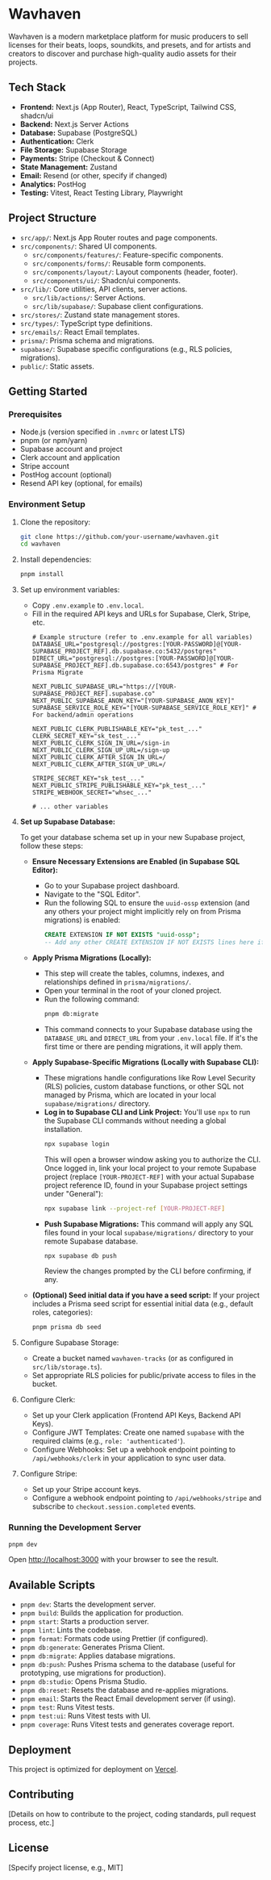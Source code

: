 # Wavhaven

Wavhaven is a modern marketplace platform for music producers to sell licenses for their beats, loops, soundkits, and presets, and for artists and creators to discover and purchase high-quality audio assets for their projects.

## Tech Stack

*   **Frontend:** Next.js (App Router), React, TypeScript, Tailwind CSS, shadcn/ui
*   **Backend:** Next.js Server Actions
*   **Database:** Supabase (PostgreSQL)
*   **Authentication:** Clerk
*   **File Storage:** Supabase Storage
*   **Payments:** Stripe (Checkout & Connect)
*   **State Management:** Zustand
*   **Email:** Resend (or other, specify if changed)
*   **Analytics:** PostHog
*   **Testing:** Vitest, React Testing Library, Playwright

## Project Structure

*   `src/app/`: Next.js App Router routes and page components.
*   `src/components/`: Shared UI components.
    *   `src/components/features/`: Feature-specific components.
    *   `src/components/forms/`: Reusable form components.
    *   `src/components/layout/`: Layout components (header, footer).
    *   `src/components/ui/`: Shadcn/ui components.
*   `src/lib/`: Core utilities, API clients, server actions.
    *   `src/lib/actions/`: Server Actions.
    *   `src/lib/supabase/`: Supabase client configurations.
*   `src/stores/`: Zustand state management stores.
*   `src/types/`: TypeScript type definitions.
*   `src/emails/`: React Email templates.
*   `prisma/`: Prisma schema and migrations.
*   `supabase/`: Supabase specific configurations (e.g., RLS policies, migrations).
*   `public/`: Static assets.

## Getting Started

### Prerequisites

*   Node.js (version specified in `.nvmrc` or latest LTS)
*   pnpm (or npm/yarn)
*   Supabase account and project
*   Clerk account and application
*   Stripe account
*   PostHog account (optional)
*   Resend API key (optional, for emails)

### Environment Setup

1.  Clone the repository:
    ```bash
    git clone https://github.com/your-username/wavhaven.git
    cd wavhaven
    ```

2.  Install dependencies:
    ```bash
    pnpm install
    ```

3.  Set up environment variables:
    *   Copy `.env.example` to `.env.local`.
    *   Fill in the required API keys and URLs for Supabase, Clerk, Stripe, etc.
        ```
        # Example structure (refer to .env.example for all variables)
        DATABASE_URL="postgresql://postgres:[YOUR-PASSWORD]@[YOUR-SUPABASE_PROJECT_REF].db.supabase.co:5432/postgres"
        DIRECT_URL="postgresql://postgres:[YOUR-PASSWORD]@[YOUR-SUPABASE_PROJECT_REF].db.supabase.co:6543/postgres" # For Prisma Migrate

        NEXT_PUBLIC_SUPABASE_URL="https://[YOUR-SUPABASE_PROJECT_REF].supabase.co"
        NEXT_PUBLIC_SUPABASE_ANON_KEY="[YOUR-SUPABASE_ANON_KEY]"
        SUPABASE_SERVICE_ROLE_KEY="[YOUR-SUPABASE_SERVICE_ROLE_KEY]" # For backend/admin operations

        NEXT_PUBLIC_CLERK_PUBLISHABLE_KEY="pk_test_..."
        CLERK_SECRET_KEY="sk_test_..."
        NEXT_PUBLIC_CLERK_SIGN_IN_URL=/sign-in
        NEXT_PUBLIC_CLERK_SIGN_UP_URL=/sign-up
        NEXT_PUBLIC_CLERK_AFTER_SIGN_IN_URL=/
        NEXT_PUBLIC_CLERK_AFTER_SIGN_UP_URL=/

        STRIPE_SECRET_KEY="sk_test_..."
        NEXT_PUBLIC_STRIPE_PUBLISHABLE_KEY="pk_test_..."
        STRIPE_WEBHOOK_SECRET="whsec_..."

        # ... other variables
        ```

4.  **Set up Supabase Database:**

    To get your database schema set up in your new Supabase project, follow these steps:

    *   **Ensure Necessary Extensions are Enabled (in Supabase SQL Editor):**
        *   Go to your Supabase project dashboard.
        *   Navigate to the "SQL Editor".
        *   Run the following SQL to ensure the `uuid-ossp` extension (and any others your project might implicitly rely on from Prisma migrations) is enabled:
            ```sql
            CREATE EXTENSION IF NOT EXISTS "uuid-ossp";
            -- Add any other CREATE EXTENSION IF NOT EXISTS lines here if your project requires them.
            ```

    *   **Apply Prisma Migrations (Locally):**
        *   This step will create the tables, columns, indexes, and relationships defined in `prisma/migrations/`.
        *   Open your terminal in the root of your cloned project.
        *   Run the following command:
            ```bash
            pnpm db:migrate
            ```
        *   This command connects to your Supabase database using the `DATABASE_URL` and `DIRECT_URL` from your `.env.local` file. If it's the first time or there are pending migrations, it will apply them.

    *   **Apply Supabase-Specific Migrations (Locally with Supabase CLI):**
        *   These migrations handle configurations like Row Level Security (RLS) policies, custom database functions, or other SQL not managed by Prisma, which are located in your local `supabase/migrations/` directory.
        *   **Log in to Supabase CLI and Link Project:**
            You'll use `npx` to run the Supabase CLI commands without needing a global installation.
            ```bash
            npx supabase login
            ```
            This will open a browser window asking you to authorize the CLI.
            Once logged in, link your local project to your remote Supabase project (replace `[YOUR-PROJECT-REF]` with your actual Supabase project reference ID, found in your Supabase project settings under "General"):
            ```bash
            npx supabase link --project-ref [YOUR-PROJECT-REF]
            ```
        *   **Push Supabase Migrations:**
            This command will apply any SQL files found in your local `supabase/migrations/` directory to your remote Supabase database.
            ```bash
            npx supabase db push
            ```
            Review the changes prompted by the CLI before confirming, if any.

    *   **(Optional) Seed initial data if you have a seed script:**
        If your project includes a Prisma seed script for essential initial data (e.g., default roles, categories):
        ```bash
        pnpm prisma db seed
        ```

5.  Configure Supabase Storage:
    *   Create a bucket named `wavhaven-tracks` (or as configured in `src/lib/storage.ts`).
    *   Set appropriate RLS policies for public/private access to files in the bucket.

6.  Configure Clerk:
    *   Set up your Clerk application (Frontend API Keys, Backend API Keys).
    *   Configure JWT Templates: Create one named `supabase` with the required claims (e.g., `role: 'authenticated'`).
    *   Configure Webhooks: Set up a webhook endpoint pointing to `/api/webhooks/clerk` in your application to sync user data.

7.  Configure Stripe:
    *   Set up your Stripe account keys.
    *   Configure a webhook endpoint pointing to `/api/webhooks/stripe` and subscribe to `checkout.session.completed` events.

### Running the Development Server

```bash
pnpm dev
```

Open [http://localhost:3000](http://localhost:3000) with your browser to see the result.

## Available Scripts

*   `pnpm dev`: Starts the development server.
*   `pnpm build`: Builds the application for production.
*   `pnpm start`: Starts a production server.
*   `pnpm lint`: Lints the codebase.
*   `pnpm format`: Formats code using Prettier (if configured).
*   `pnpm db:generate`: Generates Prisma Client.
*   `pnpm db:migrate`: Applies database migrations.
*   `pnpm db:push`: Pushes Prisma schema to the database (useful for prototyping, use migrations for production).
*   `pnpm db:studio`: Opens Prisma Studio.
*   `pnpm db:reset`: Resets the database and re-applies migrations.
*   `pnpm email`: Starts the React Email development server (if using).
*   `pnpm test`: Runs Vitest tests.
*   `pnpm test:ui`: Runs Vitest tests with UI.
*   `pnpm coverage`: Runs Vitest tests and generates coverage report.

## Deployment

This project is optimized for deployment on [Vercel](https://vercel.com).

## Contributing

[Details on how to contribute to the project, coding standards, pull request process, etc.]

## License

[Specify project license, e.g., MIT]
